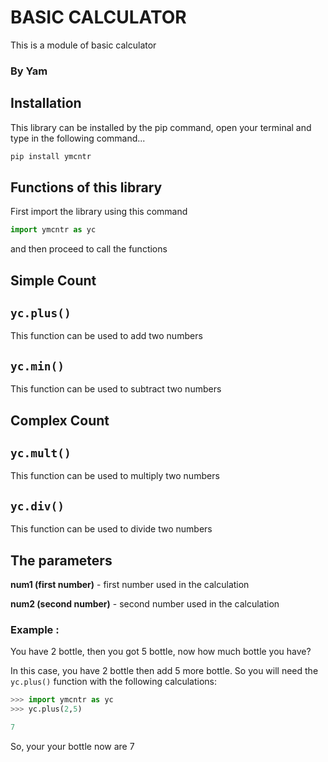 # **BASIC CALCULATOR**
This is a module of basic calculator
### **By Yam**

## **Installation**

This library can be installed by the pip command, open your terminal and type in the following command...

```python
pip install ymcntr
```

## **Functions of this library**

First import the library using this command 
```python
import ymcntr as yc
```
 and then proceed to call the functions

## Simple Count

## `yc.plus()`

This function can be used to add two numbers

## `yc.min()`

This function can be used to subtract two numbers


## Complex Count

## `yc.mult()`

This function can be used to multiply two numbers

## `yc.div()`

This function can be used to divide two numbers


## **The parameters**

**num1 (first number)** - first number used in the calculation

**num2 (second number)** - second number used in the calculation

### **Example :**

You have 2 bottle, then you got 5 bottle, now how much bottle you have?

In this case, you have 2 bottle then add 5 more bottle. So you will need the `yc.plus()` function with the following calculations:

```python
>>> import ymcntr as yc
>>> yc.plus(2,5)

7
```

So, your your bottle now are 7
